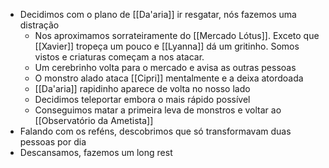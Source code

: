- Decidimos com o plano de [[Da'aria]] ir resgatar, nós fazemos uma distração
	- Nos aproximamos sorrateiramente do [[Mercado Lótus]]. Exceto que [[Xavier]] tropeça um pouco e [[Lyanna]] dá um gritinho. Somos vistos e criaturas começam a nos atacar.
	- Um cerebrinho volta para o mercado e avisa as outras pessoas
	- O monstro alado ataca [[Cipri]] mentalmente e a deixa atordoada
	- [[Da'aria]] rapidinho aparece de volta no nosso lado
	- Decidimos teleportar embora o mais rápido possível
	- Conseguimos matar a primeira leva de monstros e voltar ao [[Observatório da Ametista]]
- Falando com os reféns, descobrimos que só transformavam duas pessoas por dia
- Descansamos, fazemos um long rest